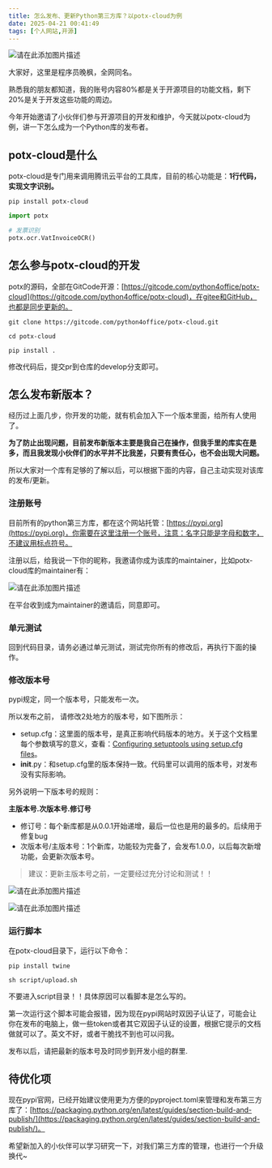 ```yaml
---
title: 怎么发布、更新Python第三方库？以potx-cloud为例
date: 2025-04-21 00:41:49
tags: [个人网站,开源]
--- 
```



![请在此添加图片描述](https://developer-private-1258344699.cos.ap-guangzhou.myqcloud.com/column/article/6652786/20250421-7df0207e.png?x-cos-security-token=fao2ht5w4PPu4v3qbq4Jqa2ZyyUI9J0a240071915c803ecfcafad8c8a0ed511bjrpNyjeDiEzc9PrqfdMWlPEL2VmbkSmxCMuOXOIF36H8VTVIoXhcRGizOC4EK-4xsQ-xm81yOiezUMmg3CzPxveHflnqq8iwoW0V6wblrkU8Vi9THD9a7C83qifOtuLZHo5iEu49vyLkUfYL9EvBhMdRTR0EJmGTTbMXcg-aRGxnmBn3ifQJ-dHM0PoaP7KFM7H9f4Uy_x4pggrIHxBEQedquqO7DUK4EWapa-9bsUdyZOyMt-6EedoQXbOJ8azjxJzlpSRhAOkPxpEEJgKNlPN7XNeyC6_UIgOxEULVkmXVbqxV5VbUqtqU83M-1h9pOXrhVs_Te0QtQ7JOMAJ5ekIQrFF6pg7ghZu3nT8zvh-1YdgYDeSE4xxoO4f8DZgj23zbe7bWxFuFnlcde0cPRw&q-sign-algorithm=sha1&q-ak=AKIDdWYfRtodEOMGkkWqnK-2kYBKBNwvN7ru6uW6lqykclFor_4gsDhb2ZZbGAWwMbGJ&q-sign-time=1745241695%3B1745248890&q-key-time=1745241695%3B1745248890&q-header-list=host&q-url-param-list=x-cos-security-token&q-signature=ca98974f4cc2ebbe3634804d81c29b82b8ac8fa0)

大家好，这里是程序员晚枫，全网同名。

熟悉我的朋友都知道，我的账号内容80%都是关于开源项目的功能文档，剩下20%是关于开发这些功能的周边。

今年开始邀请了小伙伴们参与开源项目的开发和维护，今天就以potx-cloud为例，讲一下怎么成为一个Python库的发布者。

## potx-cloud是什么

potx-cloud是专门用来调用腾讯云平台的工具库，目前的核心功能是：**1行代码，实现文字识别。**

```shell
pip install potx-cloud
```

```python
import potx

# 发票识别
potx.ocr.VatInvoiceOCR()
```

## 怎么参与potx-cloud的开发

potx的源码，全部在GitCode开源：[https://gitcode.com/python4office/potx-cloud](https://gitcode.com/python4office/potx-cloud)，在gitee和GitHub，也都是同步更新的。

```shell
git clone https://gitcode.com/python4office/potx-cloud.git

cd potx-cloud

pip install .
```

修改代码后，提交pr到仓库的develop分支即可。

## 怎么发布新版本？

经历过上面几步，你开发的功能，就有机会加入下一个版本里面，给所有人使用了。

**为了防止出现问题，目前发布新版本主要是我自己在操作，但我手里的库实在是多，而且我发现小伙伴们的水平并不比我差，只要有责任心，也不会出现大问题。**

所以大家对一个库有足够的了解以后，可以根据下面的内容，自己主动实现对该库的发布/更新。

### 注册账号

目前所有的python第三方库，都在这个网站托管：[https://pypi.org](https://pypi.org)，你需要在这里注册一个账号，注意：名字只能是字母和数字，不建议用标点符号。

注册以后，给我说一下你的昵称，我邀请你成为该库的maintainer，比如potx-cloud库的maintainer有：

![请在此添加图片描述](https://developer-private-1258344699.cos.ap-guangzhou.myqcloud.com/column/article/6652786/20250421-14b489bb.png?x-cos-security-token=A0lUDACmIP6YC6yXfJ5joh1UISkrZRea69f9aa167e1cc720fcaa40320bbe7416ndNIf1BzbE67ePIriYfw0_V_zPg2V0HqfwsxyW67U0eA9spKmrcsCZeMivy7gY7lBGoZVQCYguCOb77jtzylSpleMHpUy0vqorot1YMdQNuSc6meUi2ivvJgF9NcgtpkcnqEy0kgUUvYrMvdI8C1kQ_SWjfTtOqueEt0PTaA2BQDgL9GuqDdd3inr3UqrJ2HEcd0oqTXZF6ygOagD_ILA5X9gwPDjXwzOnpzMTkWM7PFAbnI6KbVcPcBBa8RAbq8TkHzb2djOVEo2xdoMkhrGKZAGnke-4WMUMNi3gOV5wemgLA1BP9QrA8_94Axi-MElEwXdYOlpE_DLqWpBMC7G-xicpNUtDMD1WY-yxBaYvH4va1wyU67JvfyQIhVLRWoomDNbLn7ebAXMszrZSeoMA&q-sign-algorithm=sha1&q-ak=AKIDg3AvsPmq6MuADSc-l0sUoQuVxsx1yWWJh6kLUhnInwq3sAA9zmeQn-IfnL9GILel&q-sign-time=1745241695%3B1745248890&q-key-time=1745241695%3B1745248890&q-header-list=host&q-url-param-list=x-cos-security-token&q-signature=223af4d22bdf896df13e5c888e6a381821b8fc3e)

在平台收到成为maintainer的邀请后，同意即可。

### 单元测试

回到代码目录，请务必通过单元测试，测试完你所有的修改后，再执行下面的操作。

### 修改版本号

pypi规定，同一个版本号，只能发布一次。

所以发布之前， 请修改2处地方的版本号，如下图所示：

- setup.cfg：这里面的版本号，是真正影响代码版本的地方。关于这个文档里每个参数填写的意义，查看：[Configuring setuptools using setup.cfg files](https://setuptools.pypa.io/en/latest/userguide/declarative_config.html)。
- **init**.py：和setup.cfg里的版本保持一致。代码里可以调用的版本号，对发布没有实际影响。

另外说明一下版本号的规则：

**主版本号.次版本号.修订号**

- 修订号：每个新库都是从0.0.1开始递增，最后一位也是用的最多的。后续用于修复bug
- 次版本号/主版本号：1个新库，功能较为完备了，会发布1.0.0，以后每次新增功能，会更新次版本号。

> 建议：更新主版本号之前，一定要经过充分讨论和测试！！

![请在此添加图片描述](https://developer-private-1258344699.cos.ap-guangzhou.myqcloud.com/column/article/6652786/20250421-133cc78c.png?x-cos-security-token=A0lUDACmIP6YC6yXfJ5joh1UISkrZRea851d2b023b346acaa0515b03d92b06c1ndNIf1BzbE67ePIriYfw0_V_zPg2V0HqfwsxyW67U0eA9spKmrcsCZeMivy7gY7lBGoZVQCYguCOb77jtzylSpleMHpUy0vqorot1YMdQNuSc6meUi2ivvJgF9NcgtpkcnqEy0kgUUvYrMvdI8C1kQ_SWjfTtOqueEt0PTaA2BQDgL9GuqDdd3inr3UqrJ2HEcd0oqTXZF6ygOagD_ILA0uk-ZsOhlXYeQ6U7W9k8e9STQ1afLtdYahAX13nw-Rwz2mwVPwIB0qzHGnesyEaYIS4KIUBim12clXb4vzdd6Z9vxfmS9PfKtZ8qIp-e5W-DtBM7nQN4Rh8brNFxOA6zOkESmgA-8j5-aWGEhpVdkh_bpl4iDMQEODJtziW1Tig5Q1KYLlKonMbSQEaoqRxgQ&q-sign-algorithm=sha1&q-ak=AKID5Md6QdJTaPItqRKn3_NTm-D9zHE-L1vGLYKcb7tZUl91IsEpBXSMHwd5Mu4UuWeu&q-sign-time=1745241695%3B1745248890&q-key-time=1745241695%3B1745248890&q-header-list=host&q-url-param-list=x-cos-security-token&q-signature=95e869cbe464b8e3ea4b0e92ed0eb482b2b96158)

![请在此添加图片描述](https://developer-private-1258344699.cos.ap-guangzhou.myqcloud.com/column/article/6652786/20250421-884f98bc.png?x-cos-security-token=A0lUDACmIP6YC6yXfJ5joh1UISkrZReab78c9243d90371670733a589dd1afc16ndNIf1BzbE67ePIriYfw0_eKOExizE_0-KHgLZwKgwBMExtq3vMdPejkKC8C66DmahAfRIibTOCsmsvcUe4faX9r_Ay6NukVMX2ErrMk8AdmWPwj57Q60goKS5DpI8JAksk-Rsaql_zV-mK6mNuUp93FtSQrrfLimETLBeVsgJFKVnI9SVMOY_oa2UEdhVhp3NjPGA2npqj08rcMUuwh8aw50EW5tblvJaOfIo7-IPSzii8-dHXvHb8toOoJvVJYDP0qrApjGcG02EA7sLImI1jbHbua1NsoW7duF7jQKBdmmbwBZ6fPZUpEMT_--QG9X_HWf0spzTl3J_Wke4_SgZpVgTzlVfvy-1LGttSY7MMyCoo9WMCAZSjNr6yiurmpAxZQ-pdRz9RkqiblMdizdA&q-sign-algorithm=sha1&q-ak=AKIDocRxqyJYXk21REhHdCUuNbl2E0QdwblyJu3l0UJ1UldmghaHjM13yyyG8JJdZiKH&q-sign-time=1745241696%3B1745248891&q-key-time=1745241696%3B1745248891&q-header-list=host&q-url-param-list=x-cos-security-token&q-signature=b658a5e60b376e975fa408b84899460597599fe0)

### 运行脚本

在potx-cloud目录下，运行以下命令：

```shell
pip install twine

sh script/upload.sh
```

不要进入script目录！！具体原因可以看脚本是怎么写的。

第一次运行这个脚本可能会报错，因为现在pypi网站时双因子认证了，可能会让你在发布的电脑上，做一些token或者其它双因子认证的设置，根据它提示的文档做就可以了。英文不好，或者干脆找不到也可以问我。

发布以后，请把最新的版本号及时同步到开发小组的群里.

## 待优化项

现在pypi官网，已经开始建议使用更为方便的pyproject.toml来管理和发布第三方库了：[https://packaging.python.org/en/latest/guides/section-build-and-publish/](https://packaging.python.org/en/latest/guides/section-build-and-publish/)。

希望新加入的小伙伴可以学习研究一下，对我们第三方库的管理，也进行一个升级换代~


